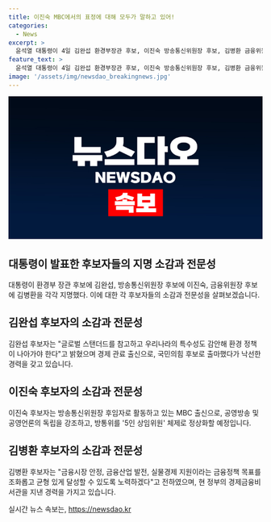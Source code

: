 ```yaml
---
title: 이진숙 MBC에서의 표정에 대해 모두가 말하고 있어!
categories:
  - News
excerpt: >
  윤석열 대통령이 4일 김완섭 환경부장관 후보, 이진숙 방송통신위원장 후보, 김병환 금융위원장 후보를 지명했다. 후보들은 대통령실에서 소감을 밝히고, 국회 인사청문회를 거쳐 임명될 예정이다. 이진숙 후보는 이날 발표에서 언론의 선정적 보도에 대한 비판을 제기하며, 방송공영 간의 경계를 강조했다. 김완섭 후보는 환경정책의 글로벌 스탠더드와 국내 특수성을 고려해야 한다고 강조했고, 김병환 후보는 금융정책 목표를 조화롭고 균형 있게 달성하겠다고 밝혔다. 
feature_text: >
  윤석열 대통령이 4일 김완섭 환경부장관 후보, 이진숙 방송통신위원장 후보, 김병환 금융위원장 후보를 지명했다. 후보들은 대통령실에서 소감을 밝히고, 국회 인사청문회를 거쳐 임명될 예정이다. 이진숙 후보는 이날 발표에서 언론의 선정적 보도에 대한 비판을 제기하며, 방송공영 간의 경계를 강조했다. 김완섭 후보는 환경정책의 글로벌 스탠더드와 국내 특수성을 고려해야 한다고 강조했고, 김병환 후보는 금융정책 목표를 조화롭고 균형 있게 달성하겠다고 밝혔다. 
image: '/assets/img/newsdao_breakingnews.jpg'
---
```


<p><img src="/assets/img/newsdao_breakingnews.jpg" alt="ontimetimes 속보" /></p>

<h2 data-ke-size="size26">대통령이 발표한 후보자들의 지명 소감과 전문성</h2>

<p data-ke-size="size16">대통령이 환경부 장관 후보에 김완섭, 방송통신위원장 후보에 이진숙, 금융위원장 후보에 김병환을 각각 지명했다. 이에 대한 각 후보자들의 소감과 전문성을 살펴보겠습니다.</p>

<h2 data-ke-size="size26">김완섭 후보자의 소감과 전문성</h2>

<p data-ke-size="size16">김완섭 후보자는 "글로벌 스탠더드를 참고하고 우리나라의 특수성도 감안해 환경 정책이 나아가야 한다"고 밝혔으며 경제 관료 출신으로, 국민의힘 후보로 출마했다가 낙선한 경력을 갖고 있습니다.</p>

<h2 data-ke-size="size26">이진숙 후보자의 소감과 전문성</h2>

<p data-ke-size="size16">이진숙 후보자는 방송통신위원장 후임자로 활동하고 있는 MBC 출신으로, 공영방송 및 공영언론의 독립을 강조하고, 방통위를 '5인 상임위원' 체제로 정상화할 예정입니다.</p>

<h2 data-ke-size="size26">김병환 후보자의 소감과 전문성</h2>

<p data-ke-size="size16">김병환 후보자는 "금융시장 안정, 금융산업 발전, 실물경제 지원이라는 금융정책 목표를 조화롭고 균형 있게 달성할 수 있도록 노력하겠다"고 전하였으며, 현 정부의 경제금융비서관을 지낸 경력을 가지고 있습니다.</p>
실시간 뉴스 속보는, <a href="https://newsdao.kr" rel="dofollow">https://newsdao.kr</a>


